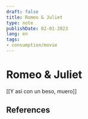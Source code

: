 ```yaml
---
draft: false
title: Romeo & Juliet
type: note
publishDate: 02-01-2023
lang: en
tags:
- consumption/movie
---
```


# Romeo & Juliet
[[Y asi con un beso, muero]]




## References
